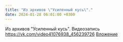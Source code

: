 ```yaml
---
title: "Из архивов \"Усиленный кусь\"."
date: 2024-01-28 06:01:00 +0300
---
```


Из архивов "Усиленный кусь".
Видеозапись
<a class="vk-attach" href="https://vk.com/video41076938_456239726">https://vk.com/video41076938_456239726</a>
<a class="vk-attach" href="https://vk.com/video41076938_456239726">Вложение</a>
